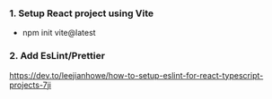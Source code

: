 ### 1. Setup React project using Vite

- npm init vite@latest

### 2. Add EsLint/Prettier

https://dev.to/leejianhowe/how-to-setup-eslint-for-react-typescript-projects-7ji
